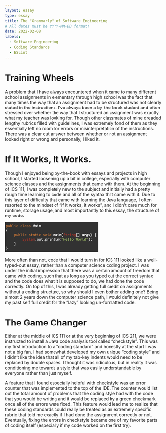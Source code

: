 ```yaml
---
layout: essay
type: essay
title: The "Grammarly" of Software Engineering
# All dates must be YYYY-MM-DD format!
date: 2022-02-08
labels:
  - Software Engineering
  - Coding Standards
  - ESLint
---
```




# Training Wheels

A problem that I have always encountered when it came to many different school assignments in elementary through high school was the fact that many times the way that an assignment had to be structured was not clearly stated in the instructions. I’ve always been a by-the-book student and often stressed over whether the way that I structured an assignment was exactly what my teacher was looking for. Though other classmates of mine dreaded lengthy rubrics filled with guidelines, I was extremely fond of them as they essentially left no room for errors or misinterpretation of the instructions. There was a clear cut answer between whether or not an assignment looked right or wrong and personally, I liked it.

 
# If It Works, It Works.

Though I enjoyed being by-the-book with essays and projects in high school, I started loosening up a bit in college, especially with computer science classes and the assignments that came with them. At the beginning of ICS 111, I was completely new to the subject and initially had a pretty rough time learning to code and all of the syntax that came with it. Due to this layer of difficulty that came with learning the Java language, I often resorted to the mindset of “if it works, it works”, and I didn’t care much for runtime, storage usage, and most importantly to this essay, the structure of my code.

<img class="ui medium right floated image" src="../images/HelloWorld.png" width = "300">

More often than not, code that I would turn in for ICS 111 looked like a well-typed-out essay, rather than a computer science coding project. I was under the initial impression that there was a certain amount of freedom that came with coding, such that as long as you typed out the correct syntax and the code does what it is supposed to do, we had done the code correctly. On top of this, I was already getting full credit on assignments without a coding structure, so why should I even bother adding one?  Being almost 2 years down the computer science path, I would definitely not give my past self full credit for the “lazy” looking un-formatted code.

# The Game Changer

Either at the middle of ICS 111 or at the very beginning of ICS 211, we were instructed to install a Java code analysis tool called “checkstyle”. This was my first introduction to a “coding standard” and honestly at the start I was not a big fan. I had somewhat developed my own unique “coding style” and I didn’t like the idea that all of my tab-key indents would need to be replaced by double spaces. I thought it was ridiculous, but in reality it was conditioning me towards a style that was easily understandable by everyone rather than just myself.

A feature that I found especially helpful with checkstyle was an error counter that was implemented to the top of the IDE. The counter would list out the total amount of problems that the coding style had with the code that you would be writing and it would be replaced by a green checkmark once all of the errors were fixed. This feature would lead me to realize that these coding standards could really be treated as an extremely specific rubric that told me exactly if I had done the assignment correctly or not. Eventually, fixing the errors in checkstyle became one of my favorite parts of coding itself (especially if my code worked on the first try).



